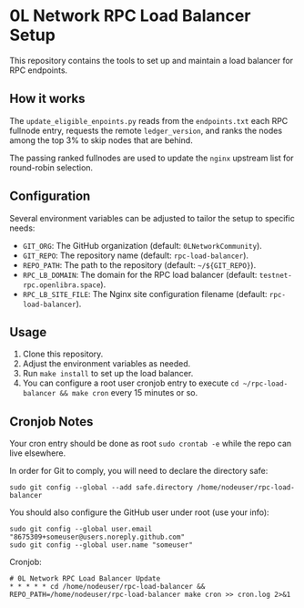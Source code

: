 # 0L Network RPC Load Balancer Setup

This repository contains the tools to set up and maintain a load balancer for RPC endpoints.

## How it works

The `update_eligible_enpoints.py` reads from the `endpoints.txt` each RPC fullnode entry, requests the remote `ledger_version`, and ranks the nodes among the top 3% to skip nodes that are behind.

The passing ranked fullnodes are used to update the `nginx` upstream list for round-robin selection.

## Configuration

Several environment variables can be adjusted to tailor the setup to specific needs:

- `GIT_ORG`: The GitHub organization (default: `0LNetworkCommunity`).
- `GIT_REPO`: The repository name (default: `rpc-load-balancer`).
- `REPO_PATH`: The path to the repository (default: `~/${GIT_REPO}`).
- `RPC_LB_DOMAIN`: The domain for the RPC load balancer (default: `testnet-rpc.openlibra.space`).
- `RPC_LB_SITE_FILE`: The Nginx site configuration filename (default: `rpc-load-balancer`).

## Usage

1. Clone this repository.
2. Adjust the environment variables as needed.
3. Run `make install` to set up the load balancer.
4. You can configure a root user cronjob entry to execute `cd ~/rpc-load-balancer && make cron` every 15 minutes or so.

## Cronjob Notes

Your cron entry should be done as root `sudo crontab -e` while the repo can live elsewhere.

In order for Git to comply, you will need to declare the directory safe:
```
sudo git config --global --add safe.directory /home/nodeuser/rpc-load-balancer
```

You should also configure the GitHub user under root (use your info):
```
sudo git config --global user.email "8675309+someuser@users.noreply.github.com"
sudo git config --global user.name "someuser"
```

Cronjob:
```
# 0L Network RPC Load Balancer Update
* * * * * cd /home/nodeuser/rpc-load-balancer && REPO_PATH=/home/nodeuser/rpc-load-balancer make cron >> cron.log 2>&1
```
